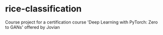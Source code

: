# rice-classification
Course project for a certification course 'Deep Learning with PyTorch: Zero to GANs' offered by Jovian
